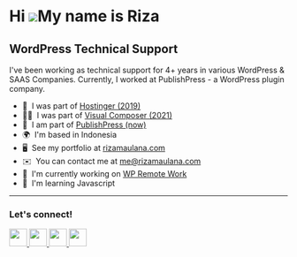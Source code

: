 Hi ![](https://user-images.githubusercontent.com/18350557/176309783-0785949b-9127-417c-8b55-ab5a4333674e.gif)My name is Riza
============================================================================================================================

WordPress Technical Support
---------------------------

I've been working as technical support for 4+ years in various WordPress & SAAS Companies. Currently, I worked at PublishPress - a WordPress plugin company.

* 🧢  I was part of [Hostinger (2019)](https://github.com/hostinger)
* 👨‍🍳  I was part of [Visual Composer (2021)](https://github.com/VisualComposer)
* 🐧  I am part of [PublishPress (now)](https://github.com/publishpress)
* 🌍  I'm based in Indonesia
* 🖥️  See my portfolio at [rizamaulana.com](https://rizamaulana.com/)
* ✉️  You can contact me at [me@rizamaulana.com](mailto:me@rizamaulana.com)
* 🚀  I'm currently working on [WP Remote Work](https://wpremotework.com/)
* 🧠  I'm learning Javascript
---------------------------
### Let's connect!

                  
                  
<p align="left">
                      <a href="https://www.facebook.com/rizaardiyanto1412" target="_blank" rel="noreferrer">
                    <picture>
                    <source media="(prefers-color-scheme: dark)" srcset="https://raw.githubusercontent.com/rizaardiyanto1412/rizaardiyanto1412/80d850adfc9dacf3466be91dde1a54e552ff0e8b/images/facebook-dark.svg" />
                    <source media="(prefers-color-scheme: light)" srcset="https://raw.githubusercontent.com/rizaardiyanto1412/rizaardiyanto1412/5e7fe66a4faff599ca77ffe05f7d86eae31e7044/images/facebook-white.svg" />
                    <img src="https://raw.githubusercontent.com/rizaardiyanto1412/rizaardiyanto1412/5e7fe66a4faff599ca77ffe05f7d86eae31e7044/images/facebook-white.svg" width="32" height="32" />
                    </picture>
                    </a>
                      <a href="https://www.github.com/rizaardiyanto1412" target="_blank" rel="noreferrer">
                    <picture>
                    <source media="(prefers-color-scheme: dark)" srcset="https://raw.githubusercontent.com/danielcranney/readme-generator/main/public/icons/socials/github-dark.svg" />
                    <source media="(prefers-color-scheme: light)" srcset="https://raw.githubusercontent.com/danielcranney/readme-generator/main/public/icons/socials/github.svg" />
                    <img src="https://raw.githubusercontent.com/danielcranney/readme-generator/main/public/icons/socials/github.svg" width="32" height="32" />
                    </picture>
                    </a>
                      <a href="https://www.linkedin.com/in/rizaardiyanto" target="_blank" rel="noreferrer">
                    <picture>
                    <source media="(prefers-color-scheme: dark)" srcset="https://raw.githubusercontent.com/rizaardiyanto1412/rizaardiyanto1412/80d850adfc9dacf3466be91dde1a54e552ff0e8b/images/linkedin-dark.svg" />
                    <source media="(prefers-color-scheme: light)" srcset="https://raw.githubusercontent.com/rizaardiyanto1412/rizaardiyanto1412/5e7fe66a4faff599ca77ffe05f7d86eae31e7044/images/linkedin-white.svg" />
                    <img src="https://raw.githubusercontent.com/rizaardiyanto1412/rizaardiyanto1412/5e7fe66a4faff599ca77ffe05f7d86eae31e7044/images/linkedin-white.svg" width="32" height="32" />
                    </picture>
                    </a>
                      <a href="https://www.x.com/rizaardiyanto" target="_blank" rel="noreferrer">
                    <picture>
                    <source media="(prefers-color-scheme: dark)" srcset="https://raw.githubusercontent.com/danielcranney/readme-generator/main/public/icons/socials/twitter-dark.svg" />
                    <source media="(prefers-color-scheme: light)" srcset="https://raw.githubusercontent.com/danielcranney/readme-generator/main/public/icons/socials/twitter.svg" />
                    <img src="https://raw.githubusercontent.com/danielcranney/readme-generator/main/public/icons/socials/twitter.svg" width="32" height="32" />
                    </picture>
                    </a></p>
